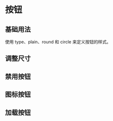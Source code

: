 # 按钮
## 基础用法
使用 type、plain、round 和 circle 来定义按钮的样式。
<preview path="../example/button/button.vue" title="基本使用"></preview>
## 调整尺寸
<preview path="../example/button/buttonSize.vue" desc="尺寸大小"></preview>
## 禁用按钮
<preview path="../example/button/button-disabled.vue" desc="尺寸大小"></preview>

## 图标按钮

## 加载按钮
